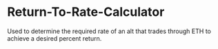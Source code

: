 # Return-To-Rate-Calculator
Used to determine the required rate of an alt that trades through ETH to achieve a desired percent return.
